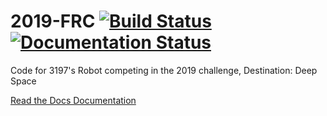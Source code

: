 # 2019-FRC [![Build Status](https://travis-ci.org/frc3197/2019-FRC.svg?branch=master)](https://travis-ci.org/frc3197/2019-FRC) [![Documentation Status](https://readthedocs.org/projects/2019-frc/badge/?version=latest)](https://2019-frc.readthedocs.io/en/latest/?badge=latest)
Code for 3197's Robot competing in the 2019 challenge, Destination: Deep Space

[Read the Docs Documentation](https://2019-frc.readthedocs.io/en/documentation/)
